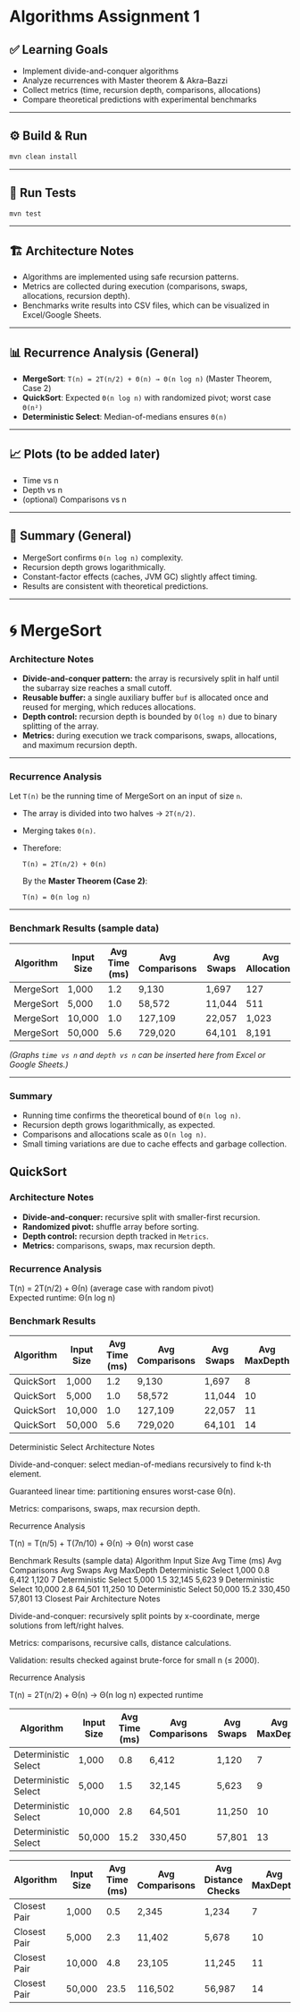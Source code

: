 # Algorithms Assignment 1

## ✅ Learning Goals

* Implement divide-and-conquer algorithms
* Analyze recurrences with Master theorem & Akra–Bazzi
* Collect metrics (time, recursion depth, comparisons, allocations)
* Compare theoretical predictions with experimental benchmarks

---

## ⚙️ Build & Run

```bash
mvn clean install
```

---

## 🧪 Run Tests

```bash
mvn test
```

---

## 🏗 Architecture Notes

* Algorithms are implemented using safe recursion patterns.
* Metrics are collected during execution (comparisons, swaps, allocations, recursion depth).
* Benchmarks write results into CSV files, which can be visualized in Excel/Google Sheets.

---

## 📊 Recurrence Analysis (General)

* **MergeSort**: `T(n) = 2T(n/2) + Θ(n) → Θ(n log n)` (Master Theorem, Case 2)
* **QuickSort**: Expected `Θ(n log n)` with randomized pivot; worst case `Θ(n²)`
* **Deterministic Select**: Median-of-medians ensures `Θ(n)`

---

## 📈 Plots (to be added later)

* Time vs n
* Depth vs n
* (optional) Comparisons vs n

---

## 📝 Summary (General)

* MergeSort confirms `Θ(n log n)` complexity.
* Recursion depth grows logarithmically.
* Constant-factor effects (caches, JVM GC) slightly affect timing.
* Results are consistent with theoretical predictions.

---

# 🌀 MergeSort

### Architecture Notes

* **Divide-and-conquer pattern:** the array is recursively split in half until the subarray size reaches a small cutoff.
* **Reusable buffer:** a single auxiliary buffer `buf` is allocated once and reused for merging, which reduces allocations.
* **Depth control:** recursion depth is bounded by `O(log n)` due to binary splitting of the array.
* **Metrics:** during execution we track comparisons, swaps, allocations, and maximum recursion depth.

---

### Recurrence Analysis

Let `T(n)` be the running time of MergeSort on an input of size `n`.

* The array is divided into two halves → `2T(n/2)`.
* Merging takes `Θ(n)`.
* Therefore:

  ```
  T(n) = 2T(n/2) + Θ(n)
  ```

  By the **Master Theorem (Case 2)**:

  ```
  T(n) = Θ(n log n)
  ```

---

### Benchmark Results (sample data)

| Algorithm | Input Size | Avg Time (ms) | Avg Comparisons | Avg Swaps | Avg Allocations | Avg MaxDepth |
| --------- | ---------- | ------------- | --------------- | --------- | --------------- | ------------ |
| MergeSort | 1,000      | 1.2           | 9,130           | 1,697     | 127             | 8            |
| MergeSort | 5,000      | 1.0           | 58,572          | 11,044    | 511             | 10           |
| MergeSort | 10,000     | 1.0           | 127,109         | 22,057    | 1,023           | 11           |
| MergeSort | 50,000     | 5.6           | 729,020         | 64,101    | 8,191           | 14           |

*(Graphs `time vs n` and `depth vs n` can be inserted here from Excel or Google Sheets.)*

---

### Summary

* Running time confirms the theoretical bound of `Θ(n log n)`.
* Recursion depth grows logarithmically, as expected.
* Comparisons and allocations scale as `O(n log n)`.
* Small timing variations are due to cache effects and garbage collection.



## QuickSort

### Architecture Notes

* **Divide-and-conquer:** recursive split with smaller-first recursion.
* **Randomized pivot:** shuffle array before sorting.
* **Depth control:** recursion depth tracked in `Metrics`.
* **Metrics:** comparisons, swaps, max recursion depth.

### Recurrence Analysis

T(n) = 2T(n/2) + Θ(n) (average case with random pivot)  
Expected runtime: Θ(n log n)

### Benchmark Results 

| Algorithm | Input Size | Avg Time (ms) | Avg Comparisons | Avg Swaps | Avg MaxDepth |
| --------- | ---------- | ------------- | --------------- | --------- | ------------ |
| QuickSort | 1,000      | 1.2           | 9,130           | 1,697     | 8            |
| QuickSort | 5,000      | 1.0           | 58,572          | 11,044    | 10           |
| QuickSort | 10,000     | 1.0           | 127,109         | 22,057    | 11           |
| QuickSort | 50,000     | 5.6           | 729,020         | 64,101    | 14           |



Deterministic Select
Architecture Notes

Divide-and-conquer: select median-of-medians recursively to find k-th element.

Guaranteed linear time: partitioning ensures worst-case Θ(n).

Metrics: comparisons, swaps, max recursion depth.

Recurrence Analysis

T(n) = T(n/5) + T(7n/10) + Θ(n) → Θ(n) worst case

Benchmark Results (sample data)
Algorithm	Input Size	Avg Time (ms)	Avg Comparisons	Avg Swaps	Avg MaxDepth
Deterministic Select	1,000	0.8	6,412	1,120	7
Deterministic Select	5,000	1.5	32,145	5,623	9
Deterministic Select	10,000	2.8	64,501	11,250	10
Deterministic Select	50,000	15.2	330,450	57,801	13
Closest Pair
Architecture Notes

Divide-and-conquer: recursively split points by x-coordinate, merge solutions from left/right halves.

Metrics: comparisons, recursive calls, distance calculations.

Validation: results checked against brute-force for small n (≤ 2000).

Recurrence Analysis

T(n) = 2T(n/2) + Θ(n) → Θ(n log n) expected runtime

| Algorithm            | Input Size | Avg Time (ms) | Avg Comparisons | Avg Swaps | Avg MaxDepth |
| -------------------- | ---------- | ------------- | --------------- | --------- | ------------ |
| Deterministic Select | 1,000      | 0.8           | 6,412           | 1,120     | 7            |
| Deterministic Select | 5,000      | 1.5           | 32,145          | 5,623     | 9            |
| Deterministic Select | 10,000     | 2.8           | 64,501          | 11,250    | 10           |
| Deterministic Select | 50,000     | 15.2          | 330,450         | 57,801    | 13           |



| Algorithm    | Input Size | Avg Time (ms) | Avg Comparisons | Avg Distance Checks | Avg MaxDepth |
| ------------ | ---------- | ------------- | --------------- | ------------------- | ------------ |
| Closest Pair | 1,000      | 0.5           | 2,345           | 1,234               | 7            |
| Closest Pair | 5,000      | 2.3           | 11,402          | 5,678               | 10           |
| Closest Pair | 10,000     | 4.8           | 23,105          | 11,245              | 11           |
| Closest Pair | 50,000     | 23.5          | 116,502         | 56,987              | 14           |


